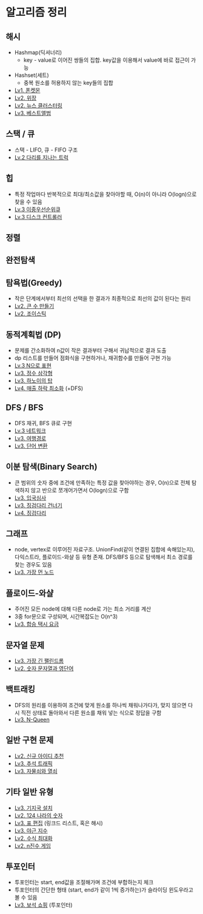 # 알고리즘 정리

## 해시

- Hashmap(딕셔너리)
    - key - value로 이어진 쌍들의 집합. key값을 이용해서 value에 바로 접근이 가능
- Hashset(세트)
    - 중복 원소를 허용하지 않는 key들의 집합
- [Lv1. 폰켓몬](https://school.programmers.co.kr/learn/courses/30/lessons/1845)
- [Lv2. 위장](https://school.programmers.co.kr/learn/courses/30/lessons/42578)
- [Lv2. 뉴스 클러스터링](https://programmers.co.kr/learn/courses/30/lessons/17677)
- [Lv3. 베스트앨범](https://school.programmers.co.kr/learn/courses/30/lessons/42579)

## 스택 / 큐

- 스택 - LIFO, 큐 - FIFO 구조
- [Lv.2 다리를 지나는 트럭](https://programmers.co.kr/learn/courses/30/lessons/42583)

## 힙

- 특정 작업마다 반복적으로 최대/최소값을 찾아야할 때, O(n)이 아니라 O(logn)으로 찾을 수 있음
- [Lv.3 이중우선순위큐](https://programmers.co.kr/learn/courses/30/lessons/42628)
- [Lv.3 디스크 컨트롤러](https://programmers.co.kr/learn/courses/30/lessons/42627)

## 정렬

## 완전탐색

## 탐욕법(Greedy)

- 작은 단계에서부터 최선의 선택을 한 결과가 최종적으로 최선의 값이 된다는 원리
- [Lv2. 큰 수 만들기](https://programmers.co.kr/learn/courses/30/lessons/42883)
- [Lv2. 조이스틱](https://programmers.co.kr/learn/courses/30/lessons/42860)

## 동적계획법 (DP)

- 문제를 간소화하여 n값이 작은 결과부터 구해서 귀납적으로 결과 도출
- dp 리스트를 만들어 점화식을 구현하거나, 재귀함수를 만들어 구현 가능
- [Lv.3 N으로 표현](https://programmers.co.kr/learn/courses/30/lessons/42895)
- [Lv3. 정수 삼각형](https://programmers.co.kr/learn/courses/30/lessons/43105)
- [Lv3. 하노이의 탑](https://programmers.co.kr/learn/courses/30/lessons/12946)
- [Lv4. 매출 하락 최소화](https://programmers.co.kr/learn/courses/30/lessons/72416) (+DFS)

## DFS / BFS

- DFS 재귀, BFS 큐로 구현
- [Lv.3 네트워크](https://programmers.co.kr/learn/courses/30/lessons/43162)
- [Lv3. 여행경로](https://programmers.co.kr/learn/courses/30/lessons/43164)
- [Lv3. 단어 변환](https://programmers.co.kr/learn/courses/30/lessons/43163)

## 이분 탐색(Binary Search)

- 큰 범위의 숫자 중에 조건에 만족하는 특정 값을 찾아야하는 경우, O(n)으로 전체 탐색하지 않고 반으로 쪼개어가면서 O(logn)으로 구함
- [Lv3. 입국심사](https://programmers.co.kr/learn/courses/30/lessons/43238)
- [Lv3. 징검다리 건너기](https://programmers.co.kr/learn/courses/30/lessons/64062)
- [Lv4. 징검다리](https://programmers.co.kr/learn/courses/30/lessons/43236)

## 그래프

- node, vertex로 이루어진 자료구조. UnionFind(같이 연결된 집합에 속해있는지), 다익스트라, 플로이드-와샬 등 유형 존재. DFS/BFS 등으로 탐색해서 최소 경로를 찾는 경우도 있음
- [Lv3. 가장 먼 노드](https://programmers.co.kr/learn/courses/30/lessons/49189)

## 플로이드-와샬

- 주어진 모든 node에 대해 다른 node로 가는 최소 거리를 계산
- 3중 for문으로 구성되며, 시간복잡도는 O(n^3)
- [Lv3. 합승 택시 요금](https://programmers.co.kr/learn/courses/30/lessons/72413)

## 문자열 문제

- [Lv3. 가장 긴 팰린드롬](https://programmers.co.kr/learn/courses/30/lessons/12904)
- [Lv2. 숫자 문자열과 영단어](https://programmers.co.kr/learn/courses/30/lessons/81301)

## 백트래킹

- DFS의 원리를 이용하여 조건에 맞게 원소를 하나씩 채워나가다가, 맞지 않으면 다시 직전 상태로 돌아와서 다른 원소를 채워 넣는 식으로 정답을 구함
- [Lv3. N-Queen](https://programmers.co.kr/learn/courses/30/lessons/12952)

## 일반 구현 문제

- [Lv2. 신규 아이디 추천](https://programmers.co.kr/learn/courses/30/lessons/72410)
- [Lv3. 추석 트래픽](https://programmers.co.kr/learn/courses/30/lessons/17676)
- [Lv3. 자물쇠와 열쇠](https://programmers.co.kr/learn/courses/30/lessons/60059)

## 기타 일반 유형

- [Lv3. 기지국 설치](https://programmers.co.kr/learn/courses/30/lessons/12979)
- [Lv2. 124 나라의 숫자](https://programmers.co.kr/learn/courses/30/lessons/12899)
- [Lv3. 표 편집](https://programmers.co.kr/learn/courses/30/lessons/81303) (링크드 리스트, 혹은 해시)
- [Lv3. 야근 지수](https://programmers.co.kr/learn/courses/30/lessons/12927)
- [Lv2. 수식 최대화](https://programmers.co.kr/learn/courses/30/lessons/67257)
- [Lv2. n진수 게임](https://programmers.co.kr/learn/courses/30/lessons/17687)

## 투포인터

- 투포인터는 start, end값을 조절해가며 조건에 부합하는지 체크
- 투포인터의 간단한 형태 (start, end가 같이 1씩 증가하는)가 슬라이딩 윈도우라고 볼 수 있음
- [Lv3. 보석 쇼핑](https://programmers.co.kr/learn/courses/30/lessons/67258) (투포인터)